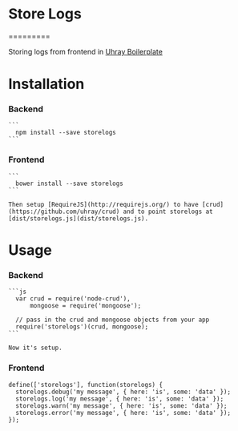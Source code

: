 # Store Logs
=========

Storing logs from frontend in [Uhray Boilerplate](https://github.com/uhray/boilerplate)

# Installation

  ### Backend

    ```
      npm install --save storelogs
    ```

  ### Frontend

    ```
      bower install --save storelogs
    ```

    Then setup [RequireJS](http://requirejs.org/) to have [crud](https://github.com/uhray/crud) and to point storelogs at [dist/storelogs.js](dist/storelogs.js).

# Usage

  ### Backend

    ```js
      var crud = require('node-crud'),
          mongoose = require('mongoose');

      // pass in the crud and mongoose objects from your app
      require('storelogs')(crud, mongoose);
    ```

    Now it's setup.

  ### Frontend

    define(['storelogs'], function(storelogs) {
      storelogs.debug('my message', { here: 'is', some: 'data' });
      storelogs.log('my message', { here: 'is', some: 'data' });
      storelogs.warn('my message', { here: 'is', some: 'data' });
      storelogs.error('my message', { here: 'is', some: 'data' });
    });
